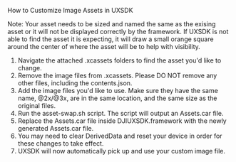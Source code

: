 How to Customize Image Assets in UXSDK

Note: Your asset needs to be sized and named the same as the exising asset or it will not be displayed correctly by the framework. If UXSDK is not able to find the asset it is expecting, it will draw a small orange square around the center of where the asset will be to help with visibility.

1. Navigate the attached .xcassets folders to find the asset you'd like to change.
2. Remove the image files from .xcassets. Please DO NOT remove any other files, including the contents.json.
3. Add the image files you'd like to use. Make sure they have the same name, @2x/@3x, are in the same location, and the same size as the original files.
4. Run the asset-swap.sh script. The script will output an Assets.car file. 
5. Replace the Assets.car file inside DJIUXSDK.framework with the newly generated Assets.car file.
6. You may need to clear DerivedData and reset your device in order for these changes to take effect.
7. UXSDK will now automatically pick up and use your custom image file.
